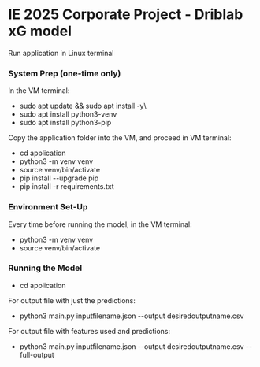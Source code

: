 # IE 2025 Corporate Project - Driblab xG model

Run application in Linux terminal

### System Prep (one-time only)
In the VM terminal: 
- sudo apt update && sudo apt install -y\
- sudo apt install python3-venv
- sudo apt install python3-pip

Copy the application folder into the VM, and proceed in VM terminal:
- cd application
- python3 -m venv venv
- source venv/bin/activate
- pip install --upgrade pip
- pip install -r requirements.txt

### Environment Set-Up
Every time before running the model, in the VM terminal:
- python3 -m venv venv
- source venv/bin/activate

### Running the Model
- cd application

For output file with just the predictions:
- python3 main.py inputfilename.json --output desiredoutputname.csv

For output file with features used and predictions:
- python3 main.py inputfilename.json --output desiredoutputname.csv --full-output
